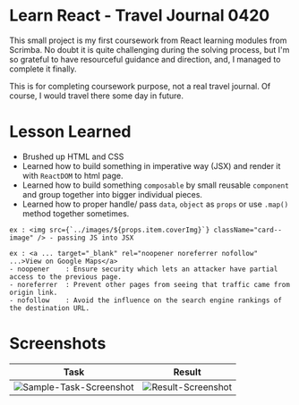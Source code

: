# Learn React - Travel Journal 0420

This small project is my first coursework from React learning modules from Scrimba. No doubt it is quite challenging during the solving process, but I'm so grateful to have resourceful guidance and direction, and, I managed to complete it finally.

This is for completing coursework purpose, not a real travel journal.
Of course, I would travel there some day in future.

# Lesson Learned
- Brushed up HTML and CSS
- Learned how to build something in imperative way (JSX) and render it with `ReactDOM` to html page.
- Learned how to build something `composable` by small reusable `component` and group together into bigger individual pieces.
- Learned how to proper handle/ pass `data`, `object` as `props` or use `.map()` method together sometimes.

```
ex : <img src={`../images/${props.item.coverImg}`} className="card--image" /> - passing JS into JSX
```

```
ex : <a ... target="_blank" rel="noopener noreferrer nofollow" ...>View on Google Maps</a>
- noopener    : Ensure security which lets an attacker have partial access to the previous page.
- noreferrer  : Prevent other pages from seeing that traffic came from origin link.
- nofollow    : Avoid the influence on the search engine rankings of the destination URL.
```

# Screenshots
<table class="tg">
<thead>
  <tr>
    <th class="tg-0lax">Task</th>
    <th class="tg-0lax">Result</th>
  </tr>
</thead>
<tbody>
  <tr>
    <td class="tg-0lax"><img src="https://github.com/adrian95c/ss001-travel-journal/blob/main/screenshots/sample-task-screenshot.png?" alt="Sample-Task-Screenshot"></td>
    <td class="tg-0lax"><img src="https://github.com/adrian95c/ss001-travel-journal/blob/main/screenshots/result-screenshot.png?" alt="Result-Screenshot"></td>
  </tr>
</tbody>
</table>
